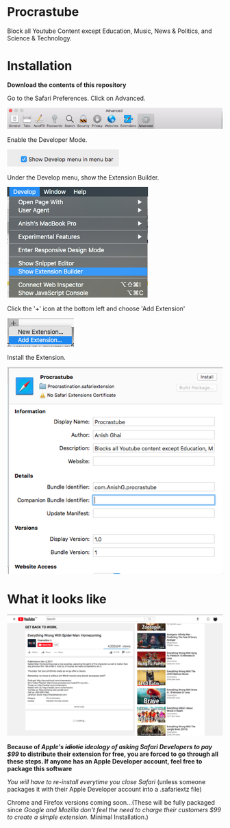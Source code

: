 # Procrastube
Block all Youtube Content except Education, Music, News &amp; Politics, and Science &amp; Technology.

# Installation

**Download the contents of this repository**


Go to the Safari Preferences. Click on Advanced. 

![Preferences Screen](https://raw.githubusercontent.com/AnishGDev/Procrastube/master/Images/Screen%20Shot%202018-01-01%20at%206.28.42%20pm.png)

Enable the Developer Mode.

![Enable Developer Mode](https://raw.githubusercontent.com/AnishGDev/Procrastube/master/Images/Screen%20Shot%202018-01-01%20at%206.28.47%20pm.png)

Under the Develop menu, show the Extension Builder. 

![Show Extension Builder](https://raw.githubusercontent.com/AnishGDev/Procrastube/master/Images/Screen%20Shot%202018-01-01%20at%206.30.40%20pm.png)

Click the '+' icon at the bottom left and choose 'Add Extension'


![Add Extension](https://raw.githubusercontent.com/AnishGDev/Procrastube/master/Images/Screen%20Shot%202018-01-01%20at%206.31.09%20pm.png)

Install the Extension.


![Install](https://raw.githubusercontent.com/AnishGDev/Procrastube/master/Images/Screen%20Shot%202018-01-01%20at%205.32.33%20pm.png)

# What it looks like

![This is what it looks like](https://raw.githubusercontent.com/AnishGDev/Procrastube/master/Images/blocked_content.png)






**Because of *Apple's ~~idiotic~~ ideology of asking Safari Developers to pay $99* to distribute their extension for free, you are forced to go through all these steps. If anyone has an Apple Developer account, feel free to package this software**

*You will have to re-install everytime you close Safari* (unless someone packages it with their Apple Developer account into a .safariextz file)

Chrome and Firefox versions coming soon...(These will be fully packaged since *Google and Mozilla don't feel the need to charge their customers $99 to create a simple extension.* Minimal Installation.) 

